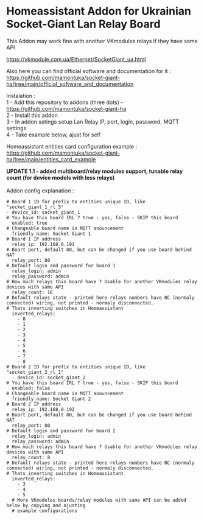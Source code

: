 # <b>Homeassistant Addon for Ukrainian Socket-Giant Lan Relay Board</b> </br>

This Addon may work fine with another VKmodules relays if they have same API

https://vkmodule.com.ua/Ethernet/SocketGiant_ua.html </br>

Also here you can find official software and documentation for it : </br>
https://github.com/mamontuka/socket-giant-ha/tree/main/official_software_and_documentation

Instalation : </br>
1 - Add this repository to addons (three dots) - https://github.com/mamontuka/socket-giant-ha </br>
2 - Install this addon </br>
3 - In addon setings setup Lan Relay IP, port, login, password, MQTT settings </br>
4 - Take example below, ajust for self </br>

Homeassistant entities card configuration example :  https://github.com/mamontuka/socket-giant-ha/tree/main/entities_card_example </br>

**UPDATE 1.1 - added multiboard/relay modules support, tunable relay count (for device models with less relays)** </br>
 </br>
Addon config explanation : </br>

    # Board 1 ID for prefix to entities unique ID, like "socket_giant_1_rl_5"
    - device_id: socket_giant_1
    # You have this board IRL ? true - yes, false - SKIP this board
      enabled: true
    # Changeable board name in MQTT anouncement
      friendly_name: Socket Giant 1
    # Board 1 IP address
      relay_ip: 192.168.0.191
    # Boart port, default 80, but can be changed if you use board behind NAT
      relay_port: 80
    # Default login and password for board 1
      relay_login: admin
      relay_password: admin
    # How much relays this board have ? Usable for another VKmodules relay devices with same API
      relay_count: 16
    # Default relays state - printed here relays numbers have NC (normaly connected) wiring, not printed - normaly disconnected.
    # Thats inverting switches in Homeassistant
      inverted_relays:
        - 0
        - 1
        - 2
        - 3
        - 4
        - 5
        - 6
        - 7
        - 8
    # Board 2 ID for prefix to entities unique ID, like "socket_giant_2_rl_1"
      - device_id: socket_giant_2
    # You have this board IRL ? true - yes, false - SKIP this board
      enabled: false
    # Changeable board name in MQTT anouncement
      friendly_name: Socket Giant 2
    # Board 2 IP address
      relay_ip: 192.168.0.192
    # Boart port, default 80, but can be changed if you use board behind NAT
      relay_port: 80
    # Default login and password for board 2
      relay_login: admin
      relay_password: admin
    # How much relays this board have ? Usable for another VKmodules relay devices with same API
      relay_count: 8
    # Default relays state - printed here relays numbers have NC (normaly connected) wiring, not printed - normaly disconnected.
    # Thats inverting switches in Homeassistant
      inverted_relays:
        - 3
        - 4
        - 5
      # More VKmodules boards/relay modules with same API can be added below by copying and ajusting 
      # example configurations
